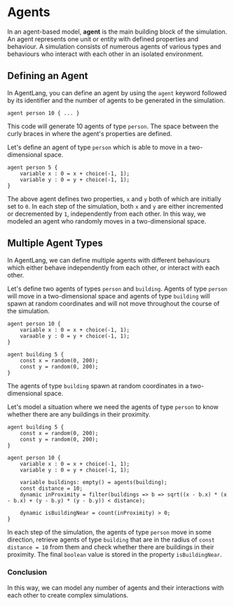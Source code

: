 # Agents

In an agent-based model, **agent** is the main building block of the simulation. An agent represents one unit or entity with defined properties and behaviour. A simulation consists of numerous agents of various types and behaviours who interact with each other in an isolated environment.

## Defining an Agent
In AgentLang, you can define an agent by using the `agent` keyword followed by its identifier and the number of agents to be generated in the simulation.
```
agent person 10 { ... }
```
This code will generate 10 agents of type `person`. The space between the curly braces in where the agent's properties are defined.

Let's define an agent of type `person` which is able to move in a two-dimensional space.
```
agent person 5 {
    variable x : 0 = x + choice(-1, 1);
    variable y : 0 = y + choice(-1, 1);
}
```
The above agent defines two properties, `x` and `y` both of which are initially set to `0`. In each step of the simulation, both `x` and `y` are either incremented or decremented by `1`, independently from each other. In this way, we modeled an agent who randomly moves in a two-dimensional space.

## Multiple Agent Types
In AgentLang, we can define multiple agents with different behaviours which either behave independently from each other, or interact with each other.

Let's define two agents of types `person` and `building`. Agents of type `person` will move in a two-dimensional space and agents of type `building` will spawn at random coordinates and will not move throughout the course of the simulation.
```
agent person 10 {
    variable x : 0 = x + choice(-1, 1);
    varaable y : 0 = y + choice(-1, 1);
}

agent building 5 {
    const x = random(0, 200);
    const y = random(0, 200);
}
```
The agents of type `building` spawn at random coordinates in a two-dimensional space.

Let's model a situation where we need the agents of type `person` to know whether there are any buildings in their proximity.
```
agent building 5 {
    const x = random(0, 200);
    const y = random(0, 200);
}

agent person 10 {
    variable x : 0 = x + choice(-1, 1);
    variable y : 0 = y + choice(-1, 1);

    variable buildings: empty() = agents(building);
    const distance = 10;
    dynamic inProximity = filter(buildings => b => sqrt((x - b.x) * (x - b.x) + (y - b.y) * (y - b.y)) < distance);

    dynamic isBuildingNear = count(inProximity) > 0;
}
```
In each step of the simulation, the agents of type `person` move in some direction, retrieve agents of type `building` that are in the radius of `const distance = 10` from them and check whether there are buildings in their proximity. The final `boolean` value is stored in the property `isBuildingNear`.

### Conclusion
In this way, we can model any number of agents and their interactions with each other to create complex simulations.